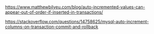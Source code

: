 https://www.matthewbilyeu.com/blog/auto-incremented-values-can-appear-out-of-order-if-inserted-in-transactions/

https://stackoverflow.com/questions/14758625/mysql-auto-increment-columns-on-transaction-commit-and-rollback


